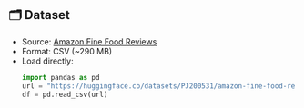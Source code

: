 ## 🗂️ Dataset  
- Source: [Amazon Fine Food Reviews](https://huggingface.co/datasets/PJ2005/amazon-fine-food-reviews/resolve/main/Reviews.csv)
- Format: CSV (~290 MB)  
- Load directly:
  ```python
  import pandas as pd
  url = "https://huggingface.co/datasets/PJ200531/amazon-fine-food-reviews/resolve/main/Reviews.csv"
  df = pd.read_csv(url)
